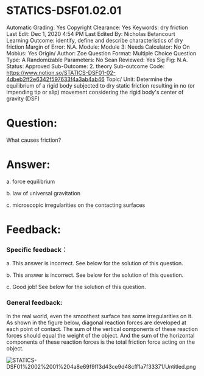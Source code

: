 # STATICS-DSF01.02.01

Automatic Grading: Yes
Copyright Clearance: Yes
Keywords: dry friction
Last Edit: Dec 1, 2020 4:54 PM
Last Edited By: Nicholas Betancourt
Learning Outcome: identify, define and describe characteristics of dry friction
Margin of Error: N.A.
Module: Module 3:
Needs Calculator: No
On Mobius: Yes
Origin/ Author: Zoe
Question Format: Multiple Choice
Question Type: A
Randomizable Parameters: No
Sean Reviewed: Yes
Sig Fig: N.A.
Status: Approved
Sub-Outcome: 2. theory
Sub-outcome Code: https://www.notion.so/STATICS-DSF01-02-4dbeb2ff2e6342f597633f4a3ab4ab46
Topic/ Unit: Determine the equilibrium of a rigid body subjected to dry static friction resulting in no (or impending tip or slip) movement considering the rigid body's center of gravity (DSF)

# Question:

What causes friction?

# Answer:

a. force equilibrium 

b. law of universal gravitation

c. microscopic irregularities on the contacting surfaces

# Feedback:

### Specific feedback：

a. This answer is incorrect. See below for the solution of this question.

b. This answer is incorrect. See below for the solution of this question.

c. Good job! See below for the solution of this question.

### General feedback:

In the real world, even the smoothest surface has some irregularities on it.  As shown in the figure below, diagonal reaction forces are developed at each point of contact. The sum of the vertical components of these reaction forces should equal the weight of the object. And the sum of the horizontal components of these reaction forces is the total friction force acting on the object.  

![STATICS-DSF01%2002%2001%204a8e69f9ff3d43ce9d48cff1a7f33371/Untitled.png](STATICS-DSF01%2002%2001%204a8e69f9ff3d43ce9d48cff1a7f33371/Untitled.png)